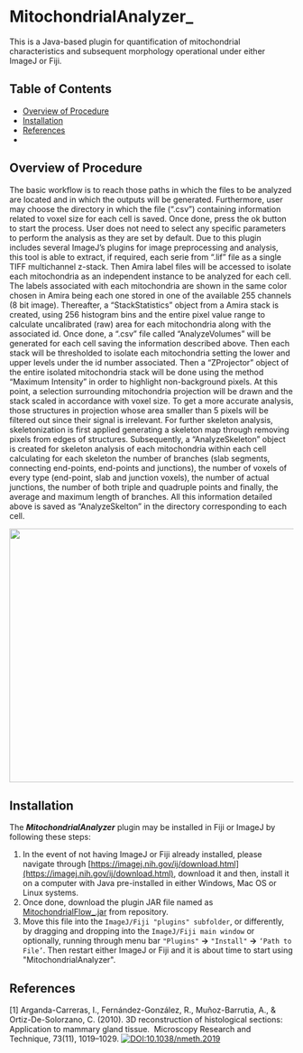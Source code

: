 # MitochondrialAnalyzer_
This is a Java-based plugin for quantification of mitochondrial characteristics and subsequent morphology operational under either ImageJ or Fiji. 
## Table of Contents  
- [Overview of Procedure](#overview-of-procedure)
- [Installation](#installation)
- [References](#references)
-
<a name="overview-of-procedure"></a>
## Overview of Procedure
The basic workflow is to reach those paths in which the files to be analyzed are located and in which the outputs will be generated. Furthermore, user may choose the directory in which the file (“.csv”) containing information related to voxel size for each cell is saved.  Once done, press the ok button to start the process. User does not need to select any specific parameters to perform the analysis as they are set by default. Due to this plugin includes several ImageJ’s plugins for image preprocessing and analysis, this tool is able to extract, if required, each serie from “.lif” file as a single TIFF multichannel z-stack. Then Amira label files will be accessed to isolate each mitochondria as an independent instance to be analyzed for each cell. The labels associated with each mitochondria are shown in the same color chosen in Amira being each one stored in one of the available 255 channels (8 bit image). Thereafter, a “StackStatistics” object from a Amira stack is created, using 256 histogram bins and the entire pixel value range to calculate uncalibrated (raw) area for each mitochondria along with the associated id. Once done, a “.csv” file called “AnalyzeVolumes” will be generated for each cell saving the information described above. Then each stack will be thresholded to isolate each mitochondria setting the lower and upper levels under the id number associated. Then a “ZProjector” object of the entire isolated mitochondria stack will be done using the method “Maximum Intensity” in order to highlight non-background pixels. At this point, a selection surrounding mitochondria projection will be drawn and the stack scaled in accordance with voxel size. To get a more accurate analysis, those structures in projection whose area smaller than 5 pixels will be filtered out since their signal is irrelevant. For further skeleton analysis, skeletonization is first applied generating a skeleton map through removing pixels from edges of structures. Subsequently, a “AnalyzeSkeleton” object is created for skeleton analysis of each mitochondria within each cell calculating for each skeleton the number of branches (slab segments, connecting end-points, end-points and junctions), the number of voxels of every type (end-point, slab and junction voxels), the number of actual junctions, the number of both triple and quadruple points and finally, the average and maximum length of branches. All this information detailed above is saved as “AnalyzeSkelton” in the directory corresponding to each cell.

<p align="center">
  <img width="800" height="450" src="https://user-images.githubusercontent.com/83207172/157080170-b1b9844f-e7bf-477c-94eb-b91686ee62e7.png">
</p>

<a name="installation"></a>
## Installation

The ***MitochondrialAnalyzer*** plugin may be installed in Fiji or ImageJ by following these steps:

1. In the event of not having ImageJ or Fiji already installed, please navigate through [https://imagej.nih.gov/ij/download.html](https://imagej.nih.gov/ij/download.html), download it and then, install it on a computer with Java pre-installed in either Windows, Mac OS or Linux systems.
2.  Once done, download the plugin JAR file named as [MitochondrialFlow_.jar](https://github.com/QuantitativeImageAnalysisUnitCNB/MitochondrialFlow_/blob/master/MitochondrialFlow_.jar) from repository.
3.  Move this file into the `ImageJ/Fiji "plugins" subfolder`, or differently, by dragging and dropping into the `ImageJ/Fiji main window` or optionally, running through menu bar `"Plugins"` **→** `"Install"` **→**  `‘Path to File’`. Then restart either ImageJ or Fiji and it is about time to start using "MitochondrialAnalyzer".
<a name="references"></a>
## References
<a id="1">[1]</a> 
Arganda-Carreras, I., Fernández-González, R., Muñoz-Barrutia, A., & Ortiz-De-Solorzano, C. (2010). 
3D reconstruction of histological sections: Application to mammary gland tissue. 
Microscopy Research and Technique, 73(11), 1019–1029. [![DOI:10.1038/nmeth.2019](http://img.shields.io/badge/DOI-10.1101/2021.01.08.425840-B31B1B.svg)](https://doi.org/10.1002/jemt.20829)


